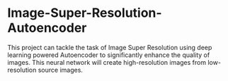 # Image-Super-Resolution-Autoencoder

  This project can tackle the task of Image Super Resolution using deep learning powered Autoencoder to significantly enhance the quality of images. This neural network will create high-resolution images from low-resolution source images.
